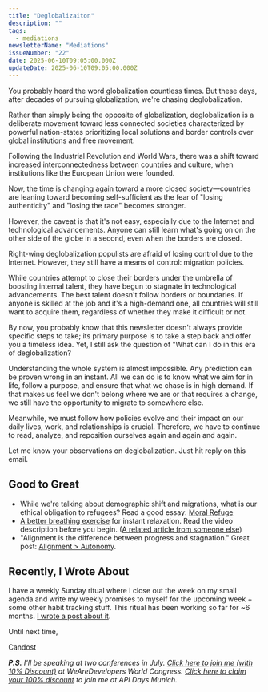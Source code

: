```yaml
---
title: "Deglobalizaiton"
description: ""
tags:
  - mediations
newsletterName: "Mediations"
issueNumber: "22"
date: 2025-06-10T09:05:00.000Z
updateDate: 2025-06-10T09:05:00.000Z
---
```


You probably heard the word globalization countless times. But these days, after decades of pursuing globalization, we're chasing deglobalization.

Rather than simply being the opposite of globalization, deglobalization is a deliberate movement toward less connected societies characterized by powerful nation-states prioritizing local solutions and border controls over global institutions and free movement.

Following the Industrial Revolution and World Wars, there was a shift toward increased interconnectedness between countries and culture, when institutions like the European Union were founded.

Now, the time is changing again toward a more closed society—countries are leaning toward becoming self-sufficient as the fear of "losing authenticity" and "losing the race" becomes stronger.

However, the caveat is that it's not easy, especially due to the Internet and technological advancements. Anyone can still learn what's going on on the other side of the globe in a second, even when the borders are closed.

Right-wing deglobalization populists are afraid of losing control due to the Internet. However, they still have a means of control: migration policies.

While countries attempt to close their borders under the umbrella of boosting internal talent, they have begun to stagnate in technological advancements. The best talent doesn't follow borders or boundaries. If anyone is skilled at the job and it's a high-demand one, all countries will still want to acquire them, regardless of whether they make it difficult or not.

By now, you probably know that this newsletter doesn't always provide specific steps to take; its primary purpose is to take a step back and offer you a timeless idea. Yet, I still ask the question of "What can I do in this era of deglobalization?

Understanding the whole system is almost impossible. Any prediction can be proven wrong in an instant. All we can do is to know what we aim for in life, follow a purpose, and ensure that what we chase is in high demand. If that makes us feel we don't belong where we are or that requires a change, we still have the opportunity to migrate to somewhere else.

Meanwhile, we must follow how policies evolve and their impact on our daily lives, work, and relationships is crucial. Therefore, we have to continue to read, analyze, and reposition ourselves again and again and again.

Let me know your observations on deglobalization. Just hit reply on this email.

## Good to Great

- While we're talking about demographic shift and migrations, what is our ethical obligation to refugees? Read a good essay: [Moral Refuge​](https://aeon.co/essays/a-philosophical-view-of-our-ethical-obligations-to-refugees)
- [​A better breathing exercise](https://www.youtube.com/watch?v=tybOi4hjZFQ) for instant relaxation. Read the video description before you begin. ([A related article from someone else](https://bakadesuyo.com/2025/01/how-to-be-healthier))
- "Alignment is the difference between progress and stagnation." Great post: [Alignment > Autonomy](https://buildrightside.com/autonomy-alignment).

## Recently, I Wrote About

I have a weekly Sunday ritual where I close out the week on my small agenda and write my weekly promises to myself for the upcoming week + some other habit tracking stuff. This ritual has been working so far for ~6 months. [I wrote a post about it](/a-weekly-planning-ritual-that-works/).
​

Until next time,

Candost

_**P.S.** I'll be speaking at two conferences in July. ​[Click here to join me​ (with 10% Discount)](https://ti.to/wearedevelopers/world-congress-2025/discount/WWC25_JOINME) at WeAreDevelopers World Congress. [​Click here to claim your 100% discount](https://ticket.apidays.global/event/apidays-munich-2025/d6e0279c-a0f9-49c9-ab25-3caba9b31943/cart?coupon=IKNOWCANDOSTDAGDEVIREN) to join me​ at API Days Munich._
